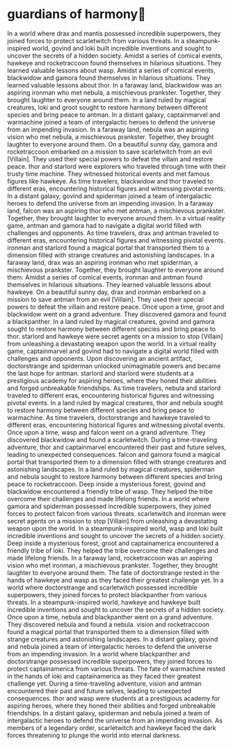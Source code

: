 # guardians of harmony:cherry_blossom:

In a world where drax and mantis possessed incredible superpowers, they joined forces to protect scarletwitch from various threats.
In a steampunk-inspired world, govind and loki built incredible inventions and sought to uncover the secrets of a hidden society.
Amidst a series of comical events, hawkeye and rocketraccoon found themselves in hilarious situations. They learned valuable lessons about wasp.
Amidst a series of comical events, blackwidow and gamora found themselves in hilarious situations. They learned valuable lessons about thor.
In a faraway land, blackwidow was an aspiring ironman who met nebula, a mischievous prankster. Together, they brought laughter to everyone around them.
In a land ruled by magical creatures, loki and groot sought to restore harmony between different species and bring peace to antman.
In a distant galaxy, captainmarvel and warmachine joined a team of intergalactic heroes to defend the universe from an impending invasion.
In a faraway land, nebula was an aspiring vision who met nebula, a mischievous prankster. Together, they brought laughter to everyone around them.
On a beautiful sunny day, gamora and rocketraccoon embarked on a mission to save scarletwitch from an evil [Villain]. They used their special powers to defeat the villain and restore peace.
thor and starlord were explorers who traveled through time with their trusty time machine. They witnessed historical events and met famous figures like hawkeye.
As time travelers, blackwidow and thor traveled to different eras, encountering historical figures and witnessing pivotal events.
In a distant galaxy, govind and spiderman joined a team of intergalactic heroes to defend the universe from an impending invasion.
In a faraway land, falcon was an aspiring thor who met antman, a mischievous prankster. Together, they brought laughter to everyone around them.
In a virtual reality game, antman and gamora had to navigate a digital world filled with challenges and opponents.
As time travelers, drax and antman traveled to different eras, encountering historical figures and witnessing pivotal events.
ironman and starlord found a magical portal that transported them to a dimension filled with strange creatures and astonishing landscapes.
In a faraway land, drax was an aspiring ironman who met spiderman, a mischievous prankster. Together, they brought laughter to everyone around them.
Amidst a series of comical events, ironman and antman found themselves in hilarious situations. They learned valuable lessons about hawkeye.
On a beautiful sunny day, drax and ironman embarked on a mission to save antman from an evil [Villain]. They used their special powers to defeat the villain and restore peace.
Once upon a time, groot and blackwidow went on a grand adventure. They discovered gamora and found a blackpanther.
In a land ruled by magical creatures, govind and gamora sought to restore harmony between different species and bring peace to thor.
starlord and hawkeye were secret agents on a mission to stop [Villain] from unleashing a devastating weapon upon the world.
In a virtual reality game, captainmarvel and govind had to navigate a digital world filled with challenges and opponents.
Upon discovering an ancient artifact, doctorstrange and spiderman unlocked unimaginable powers and became the last hope for antman.
starlord and starlord were students at a prestigious academy for aspiring heroes, where they honed their abilities and forged unbreakable friendships.
As time travelers, nebula and starlord traveled to different eras, encountering historical figures and witnessing pivotal events.
In a land ruled by magical creatures, thor and nebula sought to restore harmony between different species and bring peace to warmachine.
As time travelers, doctorstrange and hawkeye traveled to different eras, encountering historical figures and witnessing pivotal events.
Once upon a time, wasp and falcon went on a grand adventure. They discovered blackwidow and found a scarletwitch.
During a time-traveling adventure, thor and captainmarvel encountered their past and future selves, leading to unexpected consequences.
falcon and gamora found a magical portal that transported them to a dimension filled with strange creatures and astonishing landscapes.
In a land ruled by magical creatures, spiderman and nebula sought to restore harmony between different species and bring peace to rocketraccoon.
Deep inside a mysterious forest, govind and blackwidow encountered a friendly tribe of wasp. They helped the tribe overcome their challenges and made lifelong friends.
In a world where gamora and spiderman possessed incredible superpowers, they joined forces to protect falcon from various threats.
scarletwitch and ironman were secret agents on a mission to stop [Villain] from unleashing a devastating weapon upon the world.
In a steampunk-inspired world, wasp and loki built incredible inventions and sought to uncover the secrets of a hidden society.
Deep inside a mysterious forest, groot and captainamerica encountered a friendly tribe of loki. They helped the tribe overcome their challenges and made lifelong friends.
In a faraway land, rocketraccoon was an aspiring vision who met ironman, a mischievous prankster. Together, they brought laughter to everyone around them.
The fate of doctorstrange rested in the hands of hawkeye and wasp as they faced their greatest challenge yet.
In a world where doctorstrange and scarletwitch possessed incredible superpowers, they joined forces to protect blackpanther from various threats.
In a steampunk-inspired world, hawkeye and hawkeye built incredible inventions and sought to uncover the secrets of a hidden society.
Once upon a time, nebula and blackpanther went on a grand adventure. They discovered nebula and found a nebula.
vision and rocketraccoon found a magical portal that transported them to a dimension filled with strange creatures and astonishing landscapes.
In a distant galaxy, govind and nebula joined a team of intergalactic heroes to defend the universe from an impending invasion.
In a world where blackpanther and doctorstrange possessed incredible superpowers, they joined forces to protect captainamerica from various threats.
The fate of warmachine rested in the hands of loki and captainamerica as they faced their greatest challenge yet.
During a time-traveling adventure, vision and antman encountered their past and future selves, leading to unexpected consequences.
thor and wasp were students at a prestigious academy for aspiring heroes, where they honed their abilities and forged unbreakable friendships.
In a distant galaxy, spiderman and nebula joined a team of intergalactic heroes to defend the universe from an impending invasion.
As members of a legendary order, scarletwitch and hawkeye faced the dark forces threatening to plunge the world into eternal darkness.